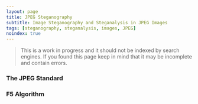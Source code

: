 ```yaml
---
layout: page
title: JPEG Steganography
subtitle: Image Steganography and Steganalysis in JPEG Images
tags: [steganography, steganalysis, images, JPEG]
noindex: true
---
```



> This is a work in progress and it should not be indexed by search engines. If you found this page keep in mind that it may be incomplete and contain errors.

### The JPEG Standard

<!-- {{{ This is a comment -->

<!-- }}} -->

### F5 Algorithm
